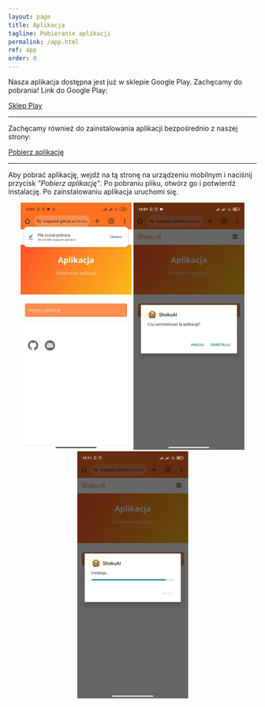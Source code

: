 ```yaml
---
layout: page
title: Aplikacja
tagline: Pobieranie aplikacji
permalink: /app.html
ref: app
order: 0
---
```

Nasza aplikacja dostępna jest już w sklepie Google Play. Zachęcamy do pobrania!
Link do Google Play:
<div class="center">
  <a href="https://play.google.com/store/apps/details?id=pl.umk.my_app" class="btnColor">Sklep Play</a>
</div>


* * *

Zachęcamy również do zainstalowania aplikacji bezpośrednio z naszej strony:

<div class="center">
  <a href="{{ site.github.apk_url }}" class="btnColor">Pobierz aplikację</a>
</div>

* * *

Aby pobrać aplikację, wejdź na tą stronę na urządzeniu mobilnym i naciśnij przycisk _"Pobierz aplikację"_. Po pobraniu pliku, otwórz go i potwierdź instalację. Po zainstalowaniu aplikacja uruchomi się.

<p align="center">
    <img src="assets\images\ss_pobrany.jpg">
    <img src="assets\images\ss_czyzainstalowac.jpg">
    <img src="assets\images\ss_instalowanie.jpg">
</p>


